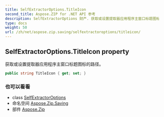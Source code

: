 ```yaml
---
title: SelfExtractorOptions.TitleIcon
second_title: Aspose.ZIP for .NET API 参考
description: SelfExtractorOptions 财产. 获取或设置提取器应用程序主窗口标题图标的路径
type: docs
weight: 50
url: /zh/net/aspose.zip.saving/selfextractoroptions/titleicon/
---
```

## SelfExtractorOptions.TitleIcon property

获取或设置提取器应用程序主窗口标题图标的路径。

```csharp
public string TitleIcon { get; set; }
```

### 也可以看看

* class [SelfExtractorOptions](../)
* 命名空间 [Aspose.Zip.Saving](../../selfextractoroptions/)
* 部件 [Aspose.Zip](../../../)


